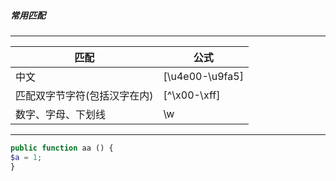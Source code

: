 ##### 常用匹配
* * *
| **匹配** | **公式**
| --- | ---
| 中文 | [\u4e00-\u9fa5]
| 匹配双字节字符(包括汉字在内) | [^\x00-\xff]
| 数字、字母、下划线 | \w
* * *
```php
public function aa () {
$a = 1;
}
```
